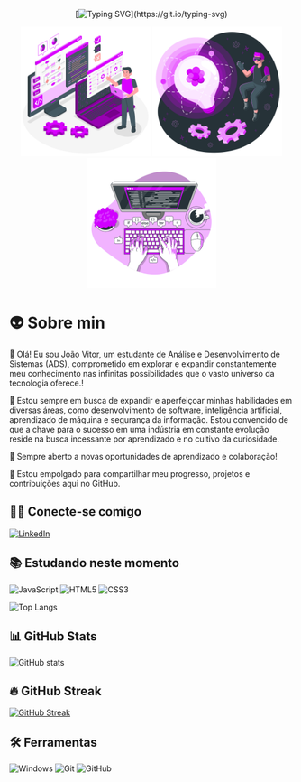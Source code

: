 
<div align="center">

[![Typing SVG](https://readme-typing-svg.demolab.com?font=Fira+Code&weight=600&pause=1000&color=AD11FF&center=true&vCenter=true&random=false&width=600&lines=%E2%9C%94+Bem-vindo+ao+meu+GitHub%2C+Sinta-se+à+vontade!!)](https://git.io/typing-svg)
</div>

<div align="center">


<img src="assets\images\Programmer-amico.png" alt="Programmer amico" min-width="200px" max-width="200px" width="230px" >
<img src="assets\images\Innovation-amico.png" alt="Innovation amico" min-width="200px" max-width="200px" width="230px" >
<img src="assets\images\Code-typing-bro.png" alt="Code Typing" min-width="200px" max-width="200px" width="230px" >
</div>


<div align="left">

# 👽 Sobre min

👾 
Olá! Eu sou João Vitor, um estudante de Análise e Desenvolvimento de Sistemas (ADS), comprometido em explorar e expandir constantemente meu conhecimento nas infinitas possibilidades que o vasto universo da tecnologia oferece.!

🌱 Estou sempre em busca de expandir e aperfeiçoar minhas habilidades em diversas áreas, como desenvolvimento de software, inteligência artificial, aprendizado de máquina e segurança da informação. Estou convencido de que a chave para o sucesso em uma indústria em constante evolução reside na busca incessante por aprendizado e no cultivo da curiosidade.

💼 Sempre aberto a novas oportunidades de aprendizado e colaboração!

🚀 Estou empolgado para compartilhar meu progresso, projetos e contribuições aqui no GitHub. 

## 🙋‍♂️ Conecte-se comigo
[![LinkedIn](https://img.shields.io/badge/LinkedIn-0077B5?style=for-the-badge&logo=linkedin&logoColor=white)](https://www.linkedin.com/in/jo%C3%A3o-vitor-da-silva-10086828a/) 


## 📚 Estudando neste momento
![JavaScript](https://img.shields.io/badge/JavaScript-F7DF1E?style=for-the-badge&logo=javascript&logoColor=black) 
![HTML5](https://img.shields.io/badge/HTML5-E34F26?style=for-the-badge&logo=html5&logoColor=white) 
![CSS3](https://img.shields.io/badge/CSS3-1572B6?style=for-the-badge&logo=css3&logoColor=white) 


![Top Langs](https://github-readme-stats.vercel.app/api/top-langs/?username=joao25102000silva&theme=midnight-purple&layout=compact&bg_color=000000&border_color=8300ff&text_color=ffffff)

## 📊 GitHub Stats

![GitHub stats](https://github-readme-stats.vercel.app/api?username=joao25102000silva&hide_title=true&border_color=8300ff&theme=midnight-purple&show_icons=true)

## 🔥 GitHub Streak

[![GitHub Streak](https://streak-stats.demolab.com/?user=joao25102000silva&theme=midnight-purple&background=000&border=8300ff&dates=FFF)](https://git.io/streak-stats)

## 🛠️ Ferramentas

![Windows](https://img.shields.io/badge/Windows-000?style=for-the-badge&logo=windows&logoColor=2CA5E0)
![Git](https://img.shields.io/badge/GIT-E44C30?style=for-the-badge&logo=git&logoColor=white) 
![GitHub](https://img.shields.io/badge/-GitHub-181717?style=for-the-badge&logo=github)
